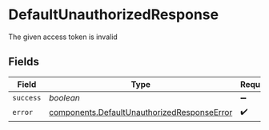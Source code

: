 # DefaultUnauthorizedResponse

The given access token is invalid


## Fields

| Field                                                                                                      | Type                                                                                                       | Required                                                                                                   | Description                                                                                                |
| ---------------------------------------------------------------------------------------------------------- | ---------------------------------------------------------------------------------------------------------- | ---------------------------------------------------------------------------------------------------------- | ---------------------------------------------------------------------------------------------------------- |
| `success`                                                                                                  | *boolean*                                                                                                  | :heavy_minus_sign:                                                                                         | N/A                                                                                                        |
| `error`                                                                                                    | [components.DefaultUnauthorizedResponseError](../../models/components/defaultunauthorizedresponseerror.md) | :heavy_check_mark:                                                                                         | N/A                                                                                                        |